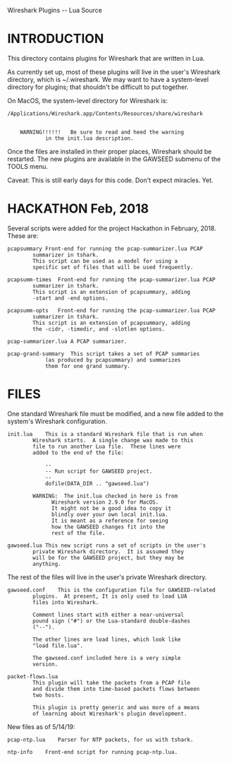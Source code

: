 
Wireshark Plugins -- Lua Source

INTRODUCTION
============

This directory contains plugins for Wireshark that are written in Lua.

As currently set up, most of these plugins will live in the user's Wireshark
directory, which is ~/.wireshark.  We may want to have a system-level
directory for plugins; that shouldn't be difficult to put together.

On MacOS, the system-level directory for Wireshark is:

	/Applications/Wireshark.app/Contents/Resources/share/wireshark


		WARNING!!!!!!	Be sure to read and heed the warning
				in the init.lua description.


Once the files are installed in their proper places, Wireshark should be
restarted.  The new plugins are available in the GAWSEED submenu of the
TOOLS menu.


Caveat:  This is still early days for this code.  Don't expect miracles.  Yet.


HACKATHON Feb, 2018
===================

Several scripts were added for the project Hackathon in February, 2018.
These are:

	pcapsummary	Front-end for running the pcap-summarizer.lua PCAP
			summarizer in tshark.
			This script can be used as a model for using a
			specific set of files that will be used frequently.

	pcapsumm-times	Front-end for running the pcap-summarizer.lua PCAP
			summarizer in tshark.
			This script is an extension of pcapsummary, adding
			-start and -end options.

	pcapsumm-opts	Front-end for running the pcap-summarizer.lua PCAP
			summarizer in tshark.
			This script is an extension of pcapsummary, adding
			the -cidr, -timedir, and -slotlen options.

	pcap-summarizer.lua	A PCAP summarizer.

	pcap-grand-summary	This script takes a set of PCAP summaries
				(as produced by pcapsummary) and summarizes
				them for one grand summary.

FILES
=====

One standard Wireshark file must be modified, and a new file added to the
system's Wireshark configuration.

	init.lua	This is a standard Wireshark file that is run when
			Wireshark starts.  A single change was made to this
			file to run another Lua file.  These lines were
			added to the end of the file:

				--
				-- Run script for GAWSEED project.
				--
				dofile(DATA_DIR .. "gawseed.lua")

			WARNING:  The init.lua checked in here is from
				  Wireshark version 2.9.0 for MacOS.
				  It might not be a good idea to copy it
				  blindly over your own local init.lua.
				  It is meant as a reference for seeing
				  how the GAWSEED changes fit into the
				  rest of the file.

	gawseed.lua	This new script runs a set of scripts in the user's
			private Wireshark directory.  It is assumed they
			will be for the GAWSEED project, but they may be
			anything.


The rest of the files will live in the user's private Wireshark directory.

	gawseed.conf	This is the configuration file for GAWSEED-related
			plugins.  At present, It is only used to load LUA
			files into Wireshark.

			Comment lines start with either a near-universal
			pound sign ("#") or the Lua-standard double-dashes
			("--").

			The other lines are load lines, which look like
			"load file.lua".

			The gawseed.conf included here is a very simple
			version.

	packet-flows.lua
			This plugin will take the packets from a PCAP file
			and divide them into time-based packets flows between
			two hosts.

			This plugin is pretty generic and was more of a means
			of learning about Wireshark's plugin development.



New files as of 5/14/19:


	pcap-ntp.lua	Parser for NTP packets, for us with tshark.

	ntp-info	Front-end script for running pcap-ntp.lua.




